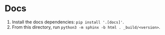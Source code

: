 # Docs

1. Install the docs dependencies: `pip install '.[docs]'`.
2. From this directory, run `python3 -m sphinx -b html . _build/<version>`.
